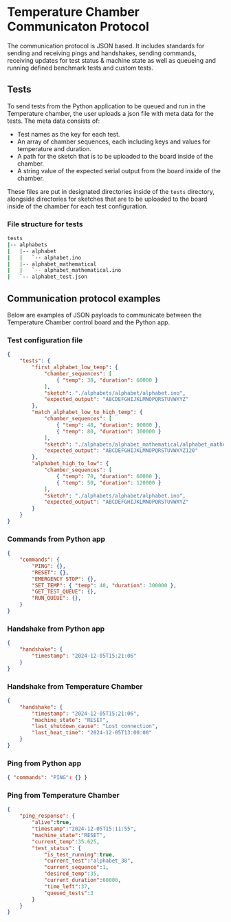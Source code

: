 # Temperature Chamber Communicaton Protocol
The communication protocol is JSON based. It includes standards for sending and receiving pings and handshakes, sending commands, receiving updates for test status & machine state as well as queueing and running defined benchmark tests and custom tests.


## Tests 
To send tests from the Python application to be queued and run in the Temperature chamber, the user uploads a json file with meta data for the tests. The meta data consists of:
- Test names as the key for each test.
- An array of chamber sequences, each including keys and values for temperature and duration.
- A path for the sketch that is to be uploaded to the board inside of the chamber.
- A string value of the expected serial output from the board inside of the chamber.

These files are put in designated directories inside of the `tests` directory, alongside directories for sketches that are to be uploaded to the board inside of the chamber for each test configuration.

### File structure for tests
```sh
tests
|-- alphabets
|   |-- alphabet
|   |   `-- alphabet.ino
|   |-- alphabet_mathematical
|   |   `-- alphabet_mathematical.ino
|   `-- alphabet_test.json
```


## Communication protocol examples
Below are examples of JSON payloads to communicate between the Temperature Chamber control board and the Python app.

### Test configuration file
```json
{
    "tests": {
        "first_alphabet_low_temp": {
            "chamber_sequences": [
                { "temp": 38, "duration": 60000 }
            ],
            "sketch": "./alphabets/alphabet/alphabet.ino",
            "expected_output": "ABCDEFGHIJKLMNOPQRSTUVWXYZ"
        },
        "match_alphabet_low_to_high_temp": {
            "chamber_sequences": [
                { "temp": 48, "duration": 90000 },
                { "temp": 80, "duration": 300000 }
            ],
            "sketch": "./alphabets/alphabet_mathematical/alphabet_mathematical.ino",
            "expected_output": "ABCDEFGHIJKLMNOPQRSTUVWXYZ120"
        },
        "alphabet_high_to_low": {
            "chamber_sequences": [
                { "temp": 70, "duration": 60000 },
                { "temp": 50, "duration": 120000 }
            ],
            "sketch": "./alphabets/alphabet/alphabet.ino",
            "expected_output": "ABCDEFGHIJKLMNOPQRSTUVWXYZ"
        }
    }
}
```

### Commands from Python app
```json
{
    "commands": {
        "PING": {},
        "RESET": {},
        "EMERGENCY STOP": {},
        "SET_TEMP": { "temp": 40, "duration": 300000 },
        "GET_TEST_QUEUE": {},
        "RUN_QUEUE": {},
    }
}
```

### Handshake from Python app
```json
{
    "handshake": {
        "timestamp": "2024-12-05T15:21:06"
    }
}
```

### Handshake from Temperature Chamber
```json
{
    "handshake": {
        "timestamp": "2024-12-05T15:21:06",
        "machine_state": "RESET",
        "last_shutdown_cause": "Lost connection",
        "last_heat_time": "2024-12-05T13:00:00"
    }
}
```

### Ping from Python app
```json
{ "commands": "PING": {} }
```

### Ping from Temperature Chamber
```json
{
    "ping_response": {
        "alive":true,
        "timestamp":"2024-12-05T15:11:55",
        "machine_state":"RESET",
        "current_temp":35.625,
        "test_status": {
            "is_test_running":true,
            "current_test":"alphabet_38",
            "current_sequence":1,
            "desired_temp":35,
            "current_duration":60000,
            "time_left":37,
            "queued_tests":3
        }
    }
}
```



